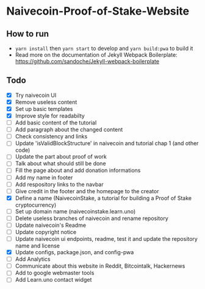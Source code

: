 # Naivecoin-Proof-of-Stake-Website

## How to run
* `yarn install` then `yarn start` to develop and `yarn build:pwa` to build it 
* Read more on the documentation of Jekyll Webpack Boilerplate: https://github.com/sandoche/Jekyll-webpack-boilerplate

## Todo
- [x] Try naivecoin UI
- [x] Remove useless content
- [x] Set up basic templates
- [x] Improve style for readabilty
- [ ] Add basic content of the tutorial
- [ ] Add paragraph about the changed content
- [ ] Check consistency and links
- [ ] Update 'isValidBlockStructure' in naivecoin and tutorial chap 1 (and other code)
- [ ] Update the part about proof of work
- [ ] Talk about what should still be done
- [ ] Fill the page about and add donation informations
- [ ] Add my name in footer
- [ ] Add respository links to the navbar
- [ ] Give credit in the footer and the homepage to the creator
- [x] Define a name (NaivecoinStake, a tutorial for building a Proof of Stake cryptocurrency)
- [ ] Set up domain name (naivecoinstake.learn.uno)
- [ ] Delete useless branches of naivecoin and rename repository
- [ ] Update naivecoin's Readme
- [ ] Update copyright notice
- [ ] Update naivecoin ui endpoints, readme, test it and update the repository name and license
- [x] Update configs, package.json, and config-pwa
- [ ] Add Analytics
- [ ] Communicate about this website in Reddit, Bitcointalk, Hackernews
- [ ] Add to google webmaster tools
- [ ] Add Learn.uno contact widget
